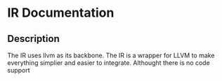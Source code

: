 # IR Documentation

## Description

The IR uses llvm as its backbone. The IR is a wrapper for LLVM to make everything simplier and easier to integrate.
Althought there is no code support 
